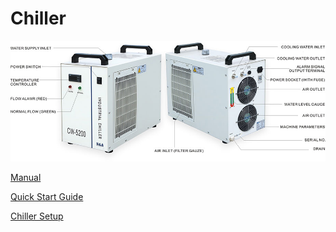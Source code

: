 # Chiller

![](../.gitbook/assets/chiller.jpg)

[Manual](https://drive.google.com/open?id=1Jof2Do8vmVJm1ZrZEwuOgQ0B-mArA3jt)

[Quick Start Guide](https://drive.google.com/open?id=19k9Gs7ne4wrSUq2_x1pxwlwmF7vBXS7R)

[Chiller Setup](https://youtu.be/w0soQMapbIU)

